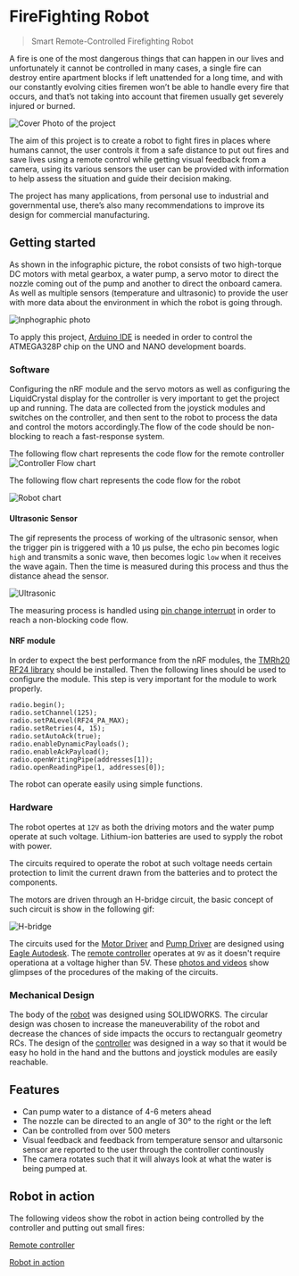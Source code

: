 # FireFighting Robot
> Smart Remote-Controlled Firefighting Robot

A fire is one of the most dangerous things that can happen in our lives and unfortunately it cannot be controlled in many cases, a single fire can destroy entire apartment blocks if left unattended for a long time, and with our constantly evolving cities firemen won’t be able to handle every fire that occurs, and that’s not taking into account that firemen usually get severely injured or burned.

![Cover Photo of the project](https://drive.google.com/uc?export=view&id=1n4yjdfQ19zOam5gqlFNfnjDna9pn8Vs7)

The aim of this project is to create a robot to fight fires in places where humans cannot, the user controls it from a safe distance to put out fires and save lives using a remote control while getting visual feedback from a camera, using its various sensors the user can be provided with information to help assess the situation and guide their decision making.

The project has many applications, from personal use to industrial and governmental use, there’s also many recommendations to improve its design for commercial manufacturing.


## Getting started

As shown in the infographic picture, the robot consists of two high-torque DC motors with metal gearbox, a water pump, a servo motor to direct the nozzle coming out of the pump and another to direct the onboard camera. As well as multiple sensors (temperature and ultrasonic) to provide the user with more data about the environment in which the robot is going through.

![Inphographic photo](https://drive.google.com/uc?export=view&id=1wzanSIH-58Nf2ZOFWj5Fe4BqIGj8vXUL)

To apply this project, [Arduino IDE](https://www.arduino.cc/en/software) is needed in order to control the ATMEGA328P chip on the UNO and NANO development boards.

### Software
Configuring the nRF module and the servo motors as well as configuring the LiquidCrystal display for the controller is very important to get the project up and running. The data are collected from the joystick modules and switches on the controller, and then sent to the robot to process the data and control the motors accordingly.The flow of the code should be non-blocking to reach a fast-response system.

The following flow chart represents the code flow for the remote controller
![Controller Flow chart](https://drive.google.com/uc?export=view&id=1Qzc94CE3mQ3DPFCZeb_HiTXhM-F2tM7s)

The following flow chart represents the code flow for the robot

![Robot chart](https://drive.google.com/uc?export=view&id=1K5fS9mS0iZ3NMWzC2tnv48OMk8OELpjP)


#### Ultrasonic Sensor
The gif represents the process of working of the ultrasonic sensor, when the trigger pin is triggered with a 10 μs pulse, the echo pin becomes logic `high` and transmits a sonic wave, then becomes logic `low` when it receives the wave again. Then the time is measured during this process and thus the distance ahead the sensor.

![Ultrasonic](https://lastminuteengineers.com/wp-content/uploads/arduino/HC-SR04-Ultrasonic-Sensor-Working-Echo-reflected-from-Obstacle.gif)

The measuring process is handled using [pin change interrupt](https://microchipdeveloper.com/8avr:pin-change-interrupts) in order to reach a non-blocking code flow.

#### NRF module
In order to expect the best performance from the nRF modules, the [TMRh20 RF24 library](https://github.com/nRF24/RF24) should be installed. Then the following lines should be used to configure the module. This step is very important for the module to work properly.
```
radio.begin();
radio.setChannel(125);
radio.setPALevel(RF24_PA_MAX);
radio.setRetries(4, 15);
radio.setAutoAck(true);
radio.enableDynamicPayloads();
radio.enableAckPayload();
radio.openWritingPipe(addresses[1]);
radio.openReadingPipe(1, addresses[0]);
```
The robot can operate easily using simple functions.

### Hardware
The robot opertes at `12V` as both the driving motors and the water pump operate at such voltage. Lithium-ion batteries are used to sypply the robot with power.

The circuits required to operate the robot at such voltage needs certain protection to limit the current drawn from the batteries and to protect the components.

The motors are driven through an H-bridge circuit, the basic concept of such circuit is show in the following gif:

![H-bridge](https://lastminuteengineers.b-cdn.net/wp-content/uploads/arduino/H-Bridge-Working-Motor-Direction-Control-Animation.gif)

The circuits used for the [Motor Driver](https://drive.google.com/drive/u/1/folders/1Nn0YEI11wWROLMd7_3URidbeG9kCxAfm) and [Pump Driver](https://drive.google.com/drive/u/1/folders/1CZgRmNhuDcMtKPdt2YrFvLLOhN_RMTXU) are designed using [Eagle Autodesk](https://www.autodesk.com/products/eagle/free-download). The [remote controller](https://drive.google.com/drive/u/1/folders/1TrW_Vk5utaD_Sy8oOq5rgT2lKlHnFTT6) operates at `9V` as it doesn't require operationa at a voltage higher than 5V. These [photos and videos](https://drive.google.com/drive/u/1/folders/1NUvE6q-_K2rTlL7IvMuiTrfKtsnbiQDj) show glimpses of the procedures of the making of the circuits.

### Mechanical Design
The body of the [robot](https://drive.google.com/file/d/1rGY3SOgsJSn-j2y3Tnn8LuWATzrurm1G/view?usp=sharing) was designed using SOLIDWORKS. The circular design was chosen to increase the maneuverability of the robot and decrease the chances of side impacts the occurs to rectangualr geometry RCs. The design of the [controller](https://drive.google.com/file/d/1FWuIQPEIBYakqG_JtPIii8ady17Yj6-7/view?usp=sharing) was designed in a way so that it would be easy ho hold in the hand and the buttons and joystick modules are easily reachable.

## Features

* Can pump water to a distance of 4-6 meters ahead
* The nozzle can be directed to an angle of 30° to the right or the left
* Can be controlled from over 500 meters
* Visual feedback and feedback from temperature sensor and ultarsonic sensor are reported to the user through the controller continously
* The camera rotates such that it will always look at what the water is being pumped at.

## Robot in action
The following videos show the robot in action being controlled by the controller and putting out small fires:

[Remote controller](https://drive.google.com/uc?export=view&id=1DwFFmvE7hbSujSrExHvpLHnWHBEZtXi6)

[Robot in action](https://drive.google.com/uc?export=view&id=1DwK7hSDSwVgKE-izbAIr8uxt_eV7dfFe)
